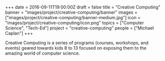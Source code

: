 +++
date = 2016-09-11T19:00:00Z
draft = false
title = "Creative Computing"
banner = "images/project/creative-computing/banner"
images = ["images/project/creative-computing/banner-medium.jpg"]
icon = "images/project/creative-computing/icon.png"
topics = ["Computer Science", "Tech-Ed"]
project = "creative-computing"
people = ["Michael Caplan"]
+++

Creative Computing is a series of programs (courses, workshops, and events) geared towards kids 8 to 13 focused on exposing them to the amazing world of computer science.  


